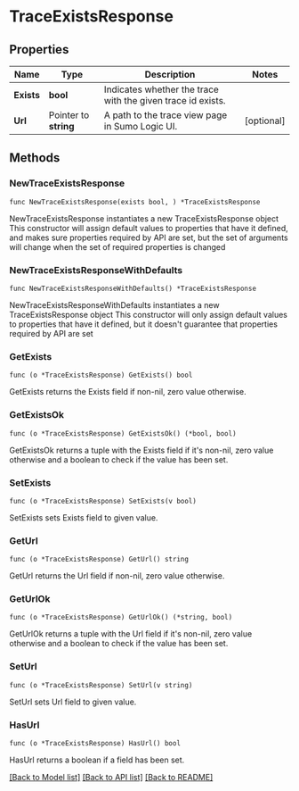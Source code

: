 # TraceExistsResponse

## Properties

Name | Type | Description | Notes
------------ | ------------- | ------------- | -------------
**Exists** | **bool** | Indicates whether the trace with the given trace id exists. | 
**Url** | Pointer to **string** | A path to the trace view page in Sumo Logic UI. | [optional] 

## Methods

### NewTraceExistsResponse

`func NewTraceExistsResponse(exists bool, ) *TraceExistsResponse`

NewTraceExistsResponse instantiates a new TraceExistsResponse object
This constructor will assign default values to properties that have it defined,
and makes sure properties required by API are set, but the set of arguments
will change when the set of required properties is changed

### NewTraceExistsResponseWithDefaults

`func NewTraceExistsResponseWithDefaults() *TraceExistsResponse`

NewTraceExistsResponseWithDefaults instantiates a new TraceExistsResponse object
This constructor will only assign default values to properties that have it defined,
but it doesn't guarantee that properties required by API are set

### GetExists

`func (o *TraceExistsResponse) GetExists() bool`

GetExists returns the Exists field if non-nil, zero value otherwise.

### GetExistsOk

`func (o *TraceExistsResponse) GetExistsOk() (*bool, bool)`

GetExistsOk returns a tuple with the Exists field if it's non-nil, zero value otherwise
and a boolean to check if the value has been set.

### SetExists

`func (o *TraceExistsResponse) SetExists(v bool)`

SetExists sets Exists field to given value.


### GetUrl

`func (o *TraceExistsResponse) GetUrl() string`

GetUrl returns the Url field if non-nil, zero value otherwise.

### GetUrlOk

`func (o *TraceExistsResponse) GetUrlOk() (*string, bool)`

GetUrlOk returns a tuple with the Url field if it's non-nil, zero value otherwise
and a boolean to check if the value has been set.

### SetUrl

`func (o *TraceExistsResponse) SetUrl(v string)`

SetUrl sets Url field to given value.

### HasUrl

`func (o *TraceExistsResponse) HasUrl() bool`

HasUrl returns a boolean if a field has been set.


[[Back to Model list]](../README.md#documentation-for-models) [[Back to API list]](../README.md#documentation-for-api-endpoints) [[Back to README]](../README.md)


